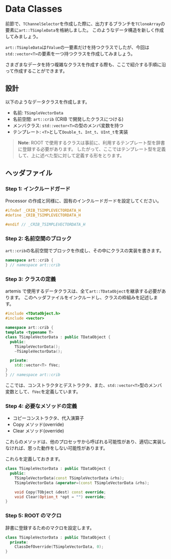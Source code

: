 # Data Classes

前節で、`TChannelSelector`を作成した際に、出力するブランチを`TCloneArray`の要素に`art::TSimpleData`を格納しました。
このようなデータ構造を新しく作成してみましょう。

`art::TSimpleData`は`fValue`の一要素だけを持つクラスでしたが、今回は`std::vector<T>`の要素を一つ持つクラスを作成してみましょう。

さまざまなデータを持つ複雑なクラスを作成する際も、ここで紹介する手順に沿って作成することができます。

## 設計

以下のようなデータクラスを作成します。

- 名前: `TSimpleVectorData`
- 名前空間: `art::crib` (CRIB で開発したクラスにつける)
- メンバクラス: `std::vector<T>`の型のメンバ変数を持つ
- テンプレート: `<T>`として`Double_t`、`Int_t`、`UInt_t`を実装

> **Note**: ROOT で使用するクラスは事前に、利用するテンプレート型を辞書に登録する必要があります。
> したがって、ここではテンプレート型を定義して、上に述べた型に対して定義する形をとります。

## ヘッダファイル

### Step 1: インクルードガード

Processor の作成と同様に、固有のインクルードガードを設定してください。

```cpp
#ifndef _CRIB_TSIMPLEVECTORDATA_H
#define _CRIB_TSIMPLEVECTORDATA_H

#endif // _CRIB_TSIMPLEVECTORDATA_H
```

### Step 2: 名前空間のブロック

`art::crib`の名前空間でブロックを作成し、その中にクラスの実装を書きます。

```cpp
namespace art::crib {
} // namespace art::crib
```

### Step 3: クラスの定義

artemis で使用するデータクラスは、全て`art::TDataObject`を継承する必要があります。
このヘッダファイルをインクルードし、クラスの枠組みを記述します。

```cpp
#include <TDataObject.h>
#include <vector>

namespace art::crib {
template <typename T>
class TSimpleVectorData : public TDataObject {
  public:
    TSimpleVectorData();
    ~TSimpleVectorData();

  private:
    std::vector<T> fVec;
}
} // namespace art::crib
```

ここでは、コンストラクタとデストラクタ、また、`std::vector<T>`型のメンバ変数として、`fVec`を定義しています。

### Step 4: 必要なメソッドの定義

- コピーコンストラクタ、代入演算子
- Copy メソッド(override)
- Clear メソッド(override)

これらのメソッドは、他のプロセッサから呼ばれる可能性があり、適切に実装しなければ、思った動作をしない可能性があります。

これらを定義しておきます。

```cpp
class TSimpleVectorData : public TDataObject {
  public:
    TSimpleVectorData(const TSimpleVectorData &rhs);
    TSimpleVectorData &operator=(const TSimpleVectorData &rhs);

    void Copy(TObject &dest) const override;
    void Clear(Option_t *opt = "") override;
}
```

### Step 5: ROOT のマクロ

辞書に登録するためのマクロを設定します。

```cpp
class TSimpleVectorData : public TDataObject {
  private:
    ClassDefOverride(TSimpleVectorData, 0);
}
```
